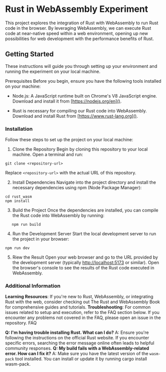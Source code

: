 # Rust in WebAssembly Experiment

This project explores the integration of Rust with WebAssembly to run Rust code in the browser. By leveraging WebAssembly, we can execute Rust code at near-native speed within a web environment, opening up new possibilities for web development with the performance benefits of Rust.

## Getting Started

These instructions will guide you through setting up your environment and running the experiment on your local machine.

Prerequisites
Before you begin, ensure you have the following tools installed on your machine:

* Node.js: A JavaScript runtime built on Chrome's V8 JavaScript engine. Download and install it from [https://nodejs.org/en]().
  
* Rust is necessary for compiling our Rust code into WebAssembly. Download and install Rust from [https://www.rust-lang.org]().

### Installation

Follow these steps to set up the project on your local machine:

1. Clone the Repository
   Begin by cloning this repository to your local machine. Open a terminal and run:

```
git clone <repository-url>
```

Replace `<repository-url>` with the actual URL of this repository.

2. Install Dependencies
   Navigate into the project directory and install the necessary dependencies using npm (Node Package Manager):

```
cd rust_wasm
npm install
```

3. Build the Project
   Once the dependencies are installed, you can compile the Rust code into WebAssembly by running:

```
   npm run build
```

4. Run the Development Server
   Start the local development server to run the project in your browser:

```
npm run dev
```

5. Riew the Result
   Open your web browser and go to the URL provided by the development server (typically [http://localhost:5173]() or similar). Open the browser's console to see the results of the Rust code executed in WebAssembly.

### Additional Information

**Learning Resources**: If you're new to Rust, WebAssembly, or integrating Rust with the web, consider checking out The Rust and WebAssembly Book for comprehensive guides and tutorials.
**Troubleshooting**: For common issues related to setup and execution, refer to the FAQ section below. If you encounter any problems not covered in the FAQ, please open an issue in the repository.
FAQ

**Q: I'm having trouble installing Rust. What can I do?**
A: Ensure you're following the instructions on the official Rust website. If you encounter specific errors, searching the error message online often leads to helpful community responses.
**Q: My build fails with a WebAssembly-related error. How can I fix it?**
A: Make sure you have the latest version of the `wasm-pack` tool installed. You can install or update it by running cargo install wasm-pack.
